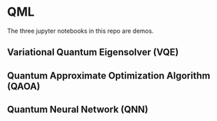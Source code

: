 # QML
The three jupyter notebooks in this repo are demos.

## Variational Quantum Eigensolver (VQE)


## Quantum Approximate Optimization Algorithm (QAOA)

## Quantum Neural Network (QNN)
